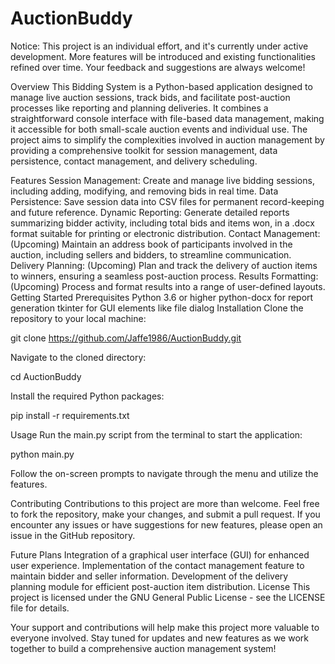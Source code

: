 # AuctionBuddy
Notice: This project is an individual effort, and it's currently under active development. More features will be introduced and existing functionalities refined over time. Your feedback and suggestions are always welcome!

Overview
This Bidding System is a Python-based application designed to manage live auction sessions, track bids, and facilitate post-auction processes like reporting and planning deliveries. It combines a straightforward console interface with file-based data management, making it accessible for both small-scale auction events and individual use. The project aims to simplify the complexities involved in auction management by providing a comprehensive toolkit for session management, data persistence, contact management, and delivery scheduling.

Features
Session Management: Create and manage live bidding sessions, including adding, modifying, and removing bids in real time.
Data Persistence: Save session data into CSV files for permanent record-keeping and future reference.
Dynamic Reporting: Generate detailed reports summarizing bidder activity, including total bids and items won, in a .docx format suitable for printing or electronic distribution.
Contact Management: (Upcoming) Maintain an address book of participants involved in the auction, including sellers and bidders, to streamline communication.
Delivery Planning: (Upcoming) Plan and track the delivery of auction items to winners, ensuring a seamless post-auction process.
Results Formatting: (Upcoming) Process and format results into a range of user-defined layouts. 
Getting Started
Prerequisites
Python 3.6 or higher
python-docx for report generation
tkinter for GUI elements like file dialog
Installation
Clone the repository to your local machine:

git clone https://github.com/Jaffe1986/AuctionBuddy.git

Navigate to the cloned directory:

cd AuctionBuddy

Install the required Python packages:

pip install -r requirements.txt

Usage
Run the main.py script from the terminal to start the application:

python main.py

Follow the on-screen prompts to navigate through the menu and utilize the features.

Contributing
Contributions to this project are more than welcome. Feel free to fork the repository, make your changes, and submit a pull request. If you encounter any issues or have suggestions for new features, please open an issue in the GitHub repository.

Future Plans
Integration of a graphical user interface (GUI) for enhanced user experience.
Implementation of the contact management feature to maintain bidder and seller information.
Development of the delivery planning module for efficient post-auction item distribution.
License
This project is licensed under the GNU General Public License - see the LICENSE file for details.

Your support and contributions will help make this project more valuable to everyone involved. Stay tuned for updates and new features as we work together to build a comprehensive auction management system!
